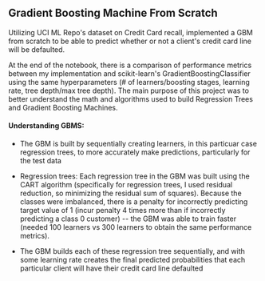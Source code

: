 ## Gradient Boosting Machine From Scratch

Utilizing UCI ML Repo's dataset on Credit Card recall, implemented a GBM from scratch to be able to predict whether or not a client's credit card line will be defaulted. 

At the end of the notebook, there is a comparison of performance metrics between my implementation and scikit-learn's GradientBoostingClassifier using the same hyperparameters (# of learners/boosting stages, learning rate, tree depth/max tree depth). The main purpose of this project was to better understand the math and algorithms used to build Regression Trees and Gradient Boosting Machines.

#### Understanding GBMS:

- The GBM is built by sequentially creating learners, in this particuar case regression trees, to more accurately make predictions, particularly for the test data

- Regression trees: Each regression tree in the GBM was built using the CART algorithm (specifically for regression trees, I used residual reduction, so minimizing the residual sum of squares). Because the classes were imbalanced, there is a penalty for incorrectly predicting target value of 1 (incur penalty 4 times more than if incorrectly predicting a class 0 customer) -- the GBM was able to train faster (needed 100 learners vs 300 learners to obtain the same performance metrics). 


- The GBM builds each of these regression tree sequentially, and with some learning rate creates the final predicted probabilities that each particular client will have their credit card line defaulted 


